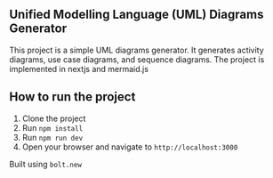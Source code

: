 ## Unified Modelling Language (UML) Diagrams Generator

This project is a simple UML diagrams generator. It generates activity diagrams, use case diagrams, and sequence diagrams. The project is implemented in nextjs and mermaid.js

## How to run the project

1. Clone the project
2. Run `npm install`
3. Run `npm run dev`
4. Open your browser and navigate to `http://localhost:3000`

Built using `bolt.new`
